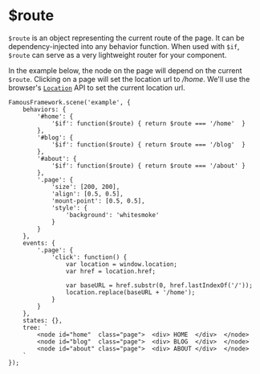 # $route

`$route` is an object representing the current route of the page. It can be dependency-injected into any
behavior function. When used with `$if`, `$route` can serve as a very lightweight router for your component. 

In the example below, the node on the page will depend on the current `$route`. 
Clicking on a page will set the location url to _/home_. We'll use the browser's
[`Location`](https://developer.mozilla.org/en-US/docs/Web/API/Location) API to set the current location url.

```
FamousFramework.scene('example', {
    behaviors: {
        '#home': {
            '$if': function($route) { return $route === '/home'  }
        },
        '#blog': {
            '$if': function($route) { return $route === '/blog'  }
        },
        '#about': {
            '$if': function($route) { return $route === '/about' }
        },
        '.page': {
            'size': [200, 200],
            'align': [0.5, 0.5],
            'mount-point': [0.5, 0.5],
            'style': {
                'background': 'whitesmoke'
            }
        }
    },
    events: {
        '.page': {
            'click': function() {
                var location = window.location;
                var href = location.href;

                var baseURL = href.substr(0, href.lastIndexOf('/'));
                location.replace(baseURL + '/home');
            }
        }
    },
    states: {},
    tree: `
        <node id="home"  class="page">  <div> HOME  </div>  </node>
        <node id="blog"  class="page">  <div> BLOG  </div>  </node>
        <node id="about" class="page">  <div> ABOUT </div>  </node>
    `
});
```
